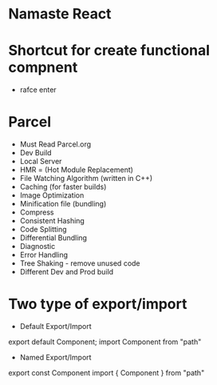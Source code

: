 # Namaste React

# Shortcut for create functional compnent

- rafce enter

# Parcel
- Must Read Parcel.org
- Dev Build
- Local Server
- HMR = (Hot Module Replacement)
- File Watching Algorithm (written in C++)
- Caching (for faster builds)
- Image Optimization
- Minification file (bundling)
- Compress 
- Consistent Hashing
- Code Splitting
- Differential Bundling
- Diagnostic
- Error Handling
- Tree Shaking - remove unused code 
- Different Dev and Prod build


# Two type of export/import

- Default Export/Import

export default Component;
import Component from "path"

- Named Export/Import

export const Component
import { Component } from "path"